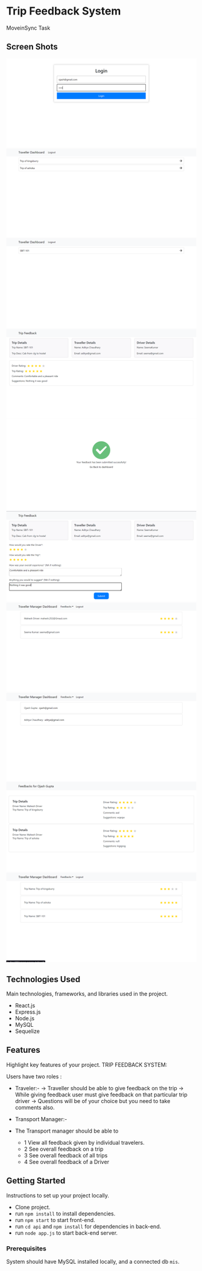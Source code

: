 # Trip Feedback System

MoveinSync Task

## Screen Shots

![ss1](https://github.com/OjashGupta/moveInSyncTask/blob/main/public/mis-ss/Login-page.png)
![ss3](https://github.com/OjashGupta/moveInSyncTask/blob/main/public/mis-ss/Traveller-1-Dashboard.png)
![ss4](https://github.com/OjashGupta/moveInSyncTask/blob/main/public/mis-ss/Traveller-2-Dashboard.png)
![ss9](https://github.com/OjashGupta/moveInSyncTask/blob/main/public/mis-ss/feedback-view.png)
![ss2](https://github.com/OjashGupta/moveInSyncTask/blob/main/public/mis-ss/Submit-success.png)
![ss10](https://github.com/OjashGupta/moveInSyncTask/blob/main/public/mis-ss/feedback-form.png)
![ss5](https://github.com/OjashGupta/moveInSyncTask/blob/main/public/mis-ss/Traveller-Manager-Dashboard-ByDrivers.png)
![ss7](https://github.com/OjashGupta/moveInSyncTask/blob/main/public/mis-ss/Traveller-Manager-Dashboard-ByTraveller.png)
![ss6](https://github.com/OjashGupta/moveInSyncTask/blob/main/public/mis-ss/Traveller-Manager-Dashboard-ByTraveller-Feedbacks.png)
![ss8](https://github.com/OjashGupta/moveInSyncTask/blob/main/public/mis-ss/Traveller-Manager-Dashboard-ByTrips.png)

## Technologies Used

Main technologies, frameworks, and libraries used in the project.

- React.js
- Express.js
- Node.js
- MySQL
- Sequelize

## Features

Highlight key features of your project.
TRIP FEEDBACK SYSTEM:

Users have two roles :

-   Traveler:-
    -> Traveller should be able to give feedback on the trip 
    -> While giving feedback user must give feedback on that particular trip driver 
    -> Questions will be of your choice but you need to take comments also.



-   Transport Manager:- 

-  The Transport manager should be able to 
    -    1  View all feedback given by individual travelers.
    -    2  See overall feedback on a trip 
    -    3  See overall feedback of all trips 
    -    4  See overall feedback of a Driver 



## Getting Started

Instructions to set up your project locally.
- Clone project.
- run `npm install` to install dependencies.
- run `npm start` to start front-end.
- run `cd api` and `npm install` for dependencies in back-end.
- run `node app.js` to start back-end server.

### Prerequisites

System should have MySQL installed locally, and a connected db `mis`.

